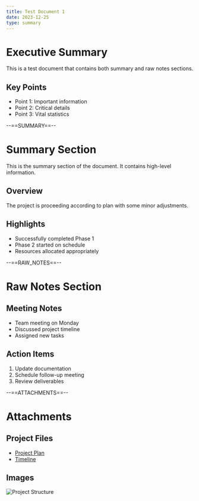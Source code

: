 ```yaml
---
title: Test Document 1
date: 2023-12-25
type: summary
---
```


# Executive Summary

This is a test document that contains both summary and raw notes sections.

## Key Points
- Point 1: Important information
- Point 2: Critical details
- Point 3: Vital statistics

--==SUMMARY==--

# Summary Section

This is the summary section of the document. It contains high-level information.

## Overview
The project is proceeding according to plan with some minor adjustments.

## Highlights
- Successfully completed Phase 1
- Phase 2 started on schedule
- Resources allocated appropriately

--==RAW_NOTES==--

# Raw Notes Section

## Meeting Notes
- Team meeting on Monday
- Discussed project timeline
- Assigned new tasks

## Action Items
1. Update documentation
2. Schedule follow-up meeting
3. Review deliverables

--==ATTACHMENTS==--

# Attachments

## Project Files
- [Project Plan](files/project_plan.pdf)
- [Timeline](files/timeline.xlsx)

## Images
![Project Structure](images/structure.png) 